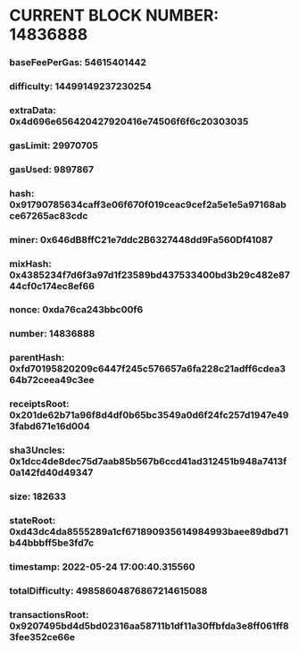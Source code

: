 # CURRENT BLOCK NUMBER: 14836888

### baseFeePerGas: 54615401442
### difficulty: 14499149237230254
### extraData: 0x4d696e656420427920416e74506f6f6c20303035
### gasLimit: 29970705
### gasUsed: 9897867
### hash: 0x91790785634caff3e06f670f019ceac9cef2a5e1e5a97168abce67265ac83cdc
### miner: 0x646dB8ffC21e7ddc2B6327448dd9Fa560Df41087
### mixHash: 0x4385234f7d6f3a97d1f23589bd437533400bd3b29c482e8744cf0c174ec8ef66
### nonce: 0xda76ca243bbc00f6
### number: 14836888
### parentHash: 0xfd70195820209c6447f245c576657a6fa228c21adff6cdea364b72ceea49c3ee
### receiptsRoot: 0x201de62b71a96f8d4df0b65bc3549a0d6f24fc257d1947e493fabd671e16d004
### sha3Uncles: 0x1dcc4de8dec75d7aab85b567b6ccd41ad312451b948a7413f0a142fd40d49347
### size: 182633
### stateRoot: 0xd43dc4da8555289a1cf671890935614984993baee89dbd71b44bbbff5be3fd7c
### timestamp: 2022-05-24 17:00:40.315560
### totalDifficulty: 49858604876867214615088
### transactionsRoot: 0x9207495bd4d5bd02316aa58711b1df11a30ffbfda3e8ff061ff83fee352ce66e
